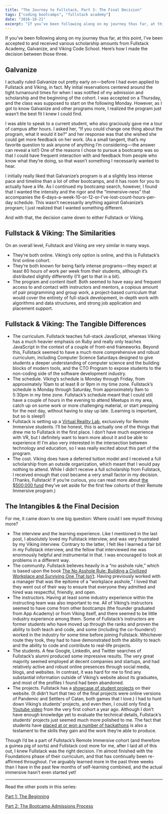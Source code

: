 ```yaml
---
title: "The Journey to Fullstack, Part 3: The Final Decision"
tags: ["coding bootcamps", "fullstack academy"]
date: "2016-10-21"
excerpt: "If you’ve been following along on my journey thus far, at this point, I’ve been accepted to and received various scholarship amounts from Fullstack Academy, Galvanize, and Viking Code School. Here’s how I made the decision between those three."
---
```


If you’ve been following along on my journey thus far, at this point, I’ve been accepted to and received various scholarship amounts from Fullstack Academy, Galvanize, and Viking Code School. Here’s how I made the decision between those three.

## Galvanize

I actually ruled Galvanize out pretty early on — before I had even applied to Fullstack and Viking, in fact. My initial reservations centered around the tight turnaround times for when I was notified of my admission and scholarship and the beginning of the cohort. I was accepted on a Thursday, and the class was supposed to start on the following Monday. However, as I got to know Galvanize and other programs more, I realized the program just wasn’t the best fit I knew I could find.

I was able to speak to a current student, who also graciously gave me a tour of campus after hours. I asked her, “If you could change one thing about the program, what it would it be?” and her response was that she wished she could get more feedback on her work. (As a small tangent, that’s my favorite question to ask anyone of anything I’m considering — the answer can reveal a lot!) One of the reasons I chose to pursue a bootcamp was so that I could have frequent interaction with and feedback from people who know what they’re doing, so that wasn’t something I necessarily wanted to hear.

I initially really liked that Galvanize’s program is at a slightly less intense pace and timeline than a lot of other bootcamps, and it has room for you to actually have a life. As I continued my bootcamp search, however, I found that I wanted the intensity and the rigor and the “immersive-ness” that accompanies the 6-days-a-week-10-or-12-or-I’ve-lost-count-hours-per-day schedule. This wasn’t necessarily anything against Galvanize’s program; I just realized that I wanted something different.

And with that, the decision came down to either Fullstack or Viking.

## Fullstack & Viking: The Similarities

On an overall level, Fullstack and Viking are very similar in many ways.

* They’re both online. Viking’s only option is online, and this is Fullstack’s first online cohort.
* They’re both known for being fairly intense programs — they expect at least 60 hours of work per week from their students, although it’s distributed slightly differently (I’ll get to that in a bit).
* The program and content itself. Both seemed to have easy and frequent access to and contact with instructors and mentors, a copious amount of pair programming and group work, a project-based curriculum that would cover the entirety of full-stack development, in-depth work with algorithms and data structures, and strong job application and placement support.

## Fullstack & Viking: The Tangible Differences

* The curriculum. Fullstack teaches full-stack JavaScript, whereas Viking has a much heavier emphasis on Ruby and really only teaches JavaScript in the context of a couple of front-end frameworks. Beyond this, Fullstack seemed to have a much more comprehensive and robust curriculum, including Computer Science Saturdays designed to give students a deeper understanding of computer science and the building blocks of modern tools, and the CTO Program to expose students to the non-coding side of the software development industry.
* The schedule. Viking’s schedule is Monday through Friday, from approximately 10am to at least 8 or 9pm in my time zone. Fullstack’s schedule is Monday through Saturday, from approximately 9am to 5:30pm in my time zone. Fullstack’s schedule meant that I could still have a couple of hours in the evening to attend Meetups in my area, catch up on some work or more challenging material, or start prepping for the next day, without having to stay up late. (Learning is important, but so is sleep!)
* Fullstack is setting up a [Virtual Reality Lab](http://fullstackacademy.com/remote-immersive#vrlab), exclusively for Remote Immersive students. I’ll be honest, this is actually one of the things that drew me to Fullstack in the first place. I don’t have much experience with VR, but I definitely want to learn more about it and be able to experience it! I’m also very interested in the intersection between technology and education, so I was really excited about this part of the program.
* The cost. Viking does have a deferred tuition model and I received a full scholarship from an outside organization, which meant that I would pay nothing to attend. While I didn’t receive a full scholarship from Fullstack, I received enough that cost became a very small factor in my decision. (Thanks, Fullstack! If you’re curious, you can read more about [the $500,000 fund](http://www.fullstackacademy.com/remote-immersive#scholarships) they’ve set aside for the first few cohorts of their Remote Immersive program.)

## The Intangibles & the Final Decision

For me, it came down to one big question: Where could I see myself thriving more?

* The interview and the learning experience. Like I mentioned in the last post, I absolutely loved my Fullstack interview, and was very frustrated by my Viking interview. Contrary to the latter, I felt like I learned a fair bit in my Fullstack interview, and the fellow that interviewed me was enormously helpful and instrumental in that. I was encouraged to look at problems in a different way.
* The community. Fullstack believes heavily in a “no asshole rule,” which is based upon the book [The No Asshole Rule: Building a Civilized Workplace and Surviving One That Isn’t](https://www.amazon.com/Asshole-Rule-Civilized-Workplace-Surviving/dp/0446698202). Having previously worked with a manager that was the epitome of a “workplace asshole,” I loved that they went out of their way to ensure that everyone they admitted and hired was respectful, friendly, and open.
* The instructors. Having at least some industry experience within the instructing team was also important to me. All of Viking’s instructors seemed to have come from other bootcamps (the founder graduated from App Academy) or from Viking itself, and there seemed to be little industry experience among them. Some of Fullstack’s instructors are former students who have moved up through the ranks and proven the ability to both teach and code, and some (including the co-founders!) worked in the industry for some time before joining Fullstack. Whichever route they took, they had to have demonstrated both the ability to teach and the ability to code and contribute to real-life projects.
* The students. A few Google, LinkedIn, and Twitter searches of Fullstack’s alumni produced some impressive results. The very great majority seemed employed at decent companies and startups, and had relatively active and robust online presences through social media, blogs, and websites. In contrast, it was hard for me to find any substantial information outside of Viking’s website about its graduates, and most of the profiles I found had been abandoned.
* The projects. Fullstack has a [showcase of student projects](http://www.fullstackacademy.com/student-gallery) on their website. (It didn’t hurt that two of the final projects were online versions of Pandemic and Settlers of Catan, both games that I love.) I had to hunt down Viking’s students’ projects, and even then, I could only find [a Youtube video](https://www.youtube.com/watch?v=9IFEsq3Vsxw) from the very first cohort a year ago. Although I don’t have enough knowledge yet to evaluate the technical details, Fullstack’s students’ projects just seemed much more polished to me. The fact that students have [placed at or won a number of hackathons](https://www.quora.com/How-many-hackathons-have-students-at-Fullstack-Academy-won) is also a testament to the skills they gain and the work they’re able to produce.

Though I’d be a part of Fullstack’s Remote Immersive cohort (and therefore a guinea pig of sorts) and Fullstack cost more for me, after I laid all of this out, I knew Fullstack was the right decision. I’m almost finished with the Foundations phase of their curriculum, and that has continually been re-affirmed throughout. I’ve arguably learned more in the past three weeks than I have in the past few months of self-learning combined, and the actual immersive hasn’t even started yet!

---

Read the other posts in this series:

[Part 1: The Beginning](/writing/2016-10-12-the-journey-to-fullstack-part-1-the-beginning/)

[Part 2: The Bootcamp Admissions Process](/writing/2016-10-17-the-journey-to-fullstack-part-2-the-bootcamp-admissions-process/)
